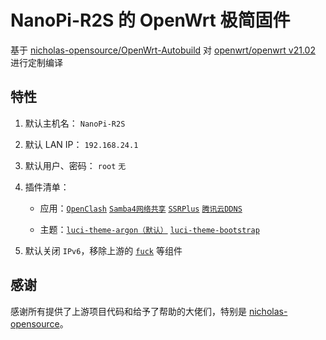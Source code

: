 # NanoPi-R2S 的 OpenWrt 极简固件

基于 [nicholas-opensource/OpenWrt-Autobuild](https://github.com/nicholas-opensource/OpenWrt-Autobuild/tree/main) 对 [openwrt/openwrt v21.02](https://github.com/openwrt/openwrt/tree/openwrt-21.02) 进行定制编译

## 特性

1. 默认主机名： `NanoPi-R2S`

2. 默认 LAN IP： `192.168.24.1`

3. 默认用户、密码： `root` `无`

4. 插件清单：

    - 应用：[`OpenClash`](https://github.com/vernesong/OpenClash) [`Samba4网络共享`](https://github.com/openwrt/luci/tree/openwrt-21.02/applications/luci-app-samba4) [`SSRPlus`](https://github.com/fw876/helloworld) [`腾讯云DDNS`](https://github.com/msylgj/OpenWrt_luci-app/tree/main/luci-app-tencentddns)

    - 主题：[`luci-theme-argon（默认）`](https://github.com/jerrykuku/luci-theme-argon) [`luci-theme-bootstrap`](https://github.com/openwrt/luci/blob/master/themes/luci-theme-bootstrap)

5. 默认关闭 `IPv6`，移除上游的 [`fuck`](https://github.com/nicholas-opensource/OpenWrt-Autobuild/blob/main/PATCH/new/script/fuck) 等组件

## 感谢

感谢所有提供了上游项目代码和给予了帮助的大佬们，特别是 [nicholas-opensource](https://github.com/nicholas-opensource)。

